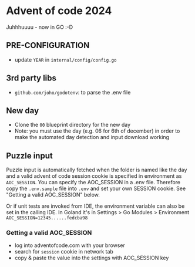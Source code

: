 # Advent of code 2024

Juhhhuuuu - now in GO :-D

## PRE-CONFIGURATION
- update `YEAR` in `internal/config/config.go`

## 3rd party libs
- `github.com/joho/godotenv`: to parse the .env file

## New day
- Clone the `00` blueprint directory for the new day
- Note: you must use the day (e.g. 06 for 6th of december) in order to make the automated day detection and input download working

## Puzzle input
Puzzle input is automatically fetched when the folder is named like the day and a valid advent of code session cookie is specified in environment as `AOC_SESSION`.
You can specify the AOC_SESSION in a .env file. Therefore copy the `.env.sample` file into `.env` and
set your own SESSION cookie. See "Getting a valid AOC_SESSION" below.

Or if unit tests are invoked from IDE, the environment variable can also be set in the calling IDE.
In Goland it's in Settings > Go Modules > Environment
`AOC_SESSION=12345......fedcba98`

### Getting a valid AOC_SESSION
- log into adventofcode.com with your browser
- search for `session` cookie in network tab
- copy & paste the value into the settings with AOC_SESSION key
